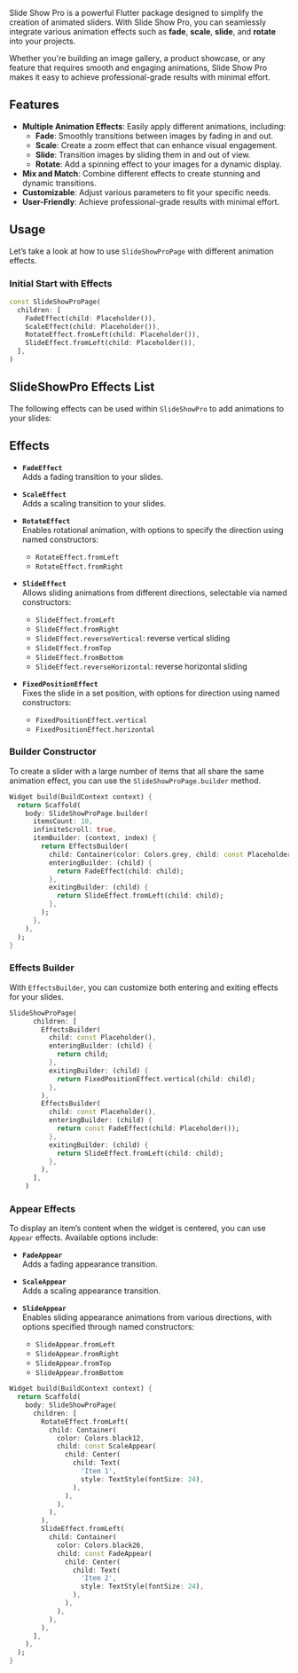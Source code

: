 
Slide Show Pro is a powerful Flutter package designed to simplify the creation of animated sliders. With Slide Show Pro, you can seamlessly integrate various animation effects such as **fade**, **scale**, **slide**, and **rotate** into your projects.

Whether you're building an image gallery, a product showcase, or any feature that requires smooth and engaging animations, Slide Show Pro makes it easy to achieve professional-grade results with minimal effort.

## Features

- **Multiple Animation Effects**: Easily apply different animations, including:
    - **Fade**: Smoothly transitions between images by fading in and out.
    - **Scale**: Create a zoom effect that can enhance visual engagement.
    - **Slide**: Transition images by sliding them in and out of view.
    - **Rotate**: Add a spinning effect to your images for a dynamic display.
- **Mix and Match**: Combine different effects to create stunning and dynamic transitions.
- **Customizable**: Adjust various parameters to fit your specific needs.
- **User-Friendly**: Achieve professional-grade results with minimal effort.

## Usage

Let’s take a look at how to use `SlideShowProPage` with different animation effects.

### Initial Start with Effects

```dart
const SlideShowProPage(
  children: [
    FadeEffect(child: Placeholder()),
    ScaleEffect(child: Placeholder()),
    RotateEffect.fromLeft(child: Placeholder()),
    SlideEffect.fromLeft(child: Placeholder()),
  ],
)
```

## SlideShowPro Effects List

The following effects can be used within `SlideShowPro` to add animations to your slides:

## Effects

- **`FadeEffect`**  
  Adds a fading transition to your slides.

- **`ScaleEffect`**  
  Adds a scaling transition to your slides.

- **`RotateEffect`**  
  Enables rotational animation, with options to specify the direction using named constructors:
  - `RotateEffect.fromLeft`
  - `RotateEffect.fromRight`

- **`SlideEffect`**  
  Allows sliding animations from different directions, selectable via named constructors:
  - `SlideEffect.fromLeft`
  - `SlideEffect.fromRight`
  - `SlideEffect.reverseVertical`: reverse vertical sliding
  - `SlideEffect.fromTop`
  - `SlideEffect.fromBottom`
  - `SlideEffect.reverseHorizontal`: reverse horizontal sliding

- **`FixedPositionEffect`**  
  Fixes the slide in a set position, with options for direction using named constructors:
  - `FixedPositionEffect.vertical`
  - `FixedPositionEffect.horizontal`

### Builder Constructor

To create a slider with a large number of items that all share the same animation effect, you can use the `SlideShowProPage.builder` method.

```dart
Widget build(BuildContext context) {
  return Scaffold(
    body: SlideShowProPage.builder(
      itemsCount: 10,
      infiniteScroll: true,
      itemBuilder: (context, index) {
        return EffectsBuilder(
          child: Container(color: Colors.grey, child: const Placeholder()),
          enteringBuilder: (child) {
            return FadeEffect(child: child);
          },
          exitingBuilder: (child) {
            return SlideEffect.fromLeft(child: child);
          },
        );
      },
    ),
  );
}
```

### Effects Builder

With `EffectsBuilder`, you can customize both entering and exiting effects for your slides.

```dart
SlideShowProPage(
      children: [
        EffectsBuilder(
          child: const Placeholder(),
          enteringBuilder: (child) {
            return child;
          },
          exitingBuilder: (child) {
            return FixedPositionEffect.vertical(child: child);
          },
        ),
        EffectsBuilder(
          child: const Placeholder(),
          enteringBuilder: (child) {
            return const FadeEffect(child: Placeholder());
          },
          exitingBuilder: (child) {
            return SlideEffect.fromLeft(child: child);
          },
        ),
      ],
    )
```

### Appear Effects

To display an item’s content when the widget is centered, you can use `Appear` effects. Available options include:

- **`FadeAppear`**  
  Adds a fading appearance transition.

- **`ScaleAppear`**  
  Adds a scaling appearance transition.

- **`SlideAppear`**  
  Enables sliding appearance animations from various directions, with options specified through named constructors:
  - `SlideAppear.fromLeft`
  - `SlideAppear.fromRight`
  - `SlideAppear.fromTop`
  - `SlideAppear.fromBottom`

```dart
Widget build(BuildContext context) {
  return Scaffold(
    body: SlideShowProPage(
      children: [
        RotateEffect.fromLeft(
          child: Container(
            color: Colors.black12,
            child: const ScaleAppear(
              child: Center(
                child: Text(
                  'Item 1',
                  style: TextStyle(fontSize: 24),
                ),
              ),
            ),
          ),
        ),
        SlideEffect.fromLeft(
          child: Container(
            color: Colors.black26,
            child: const FadeAppear(
              child: Center(
                child: Text(
                  'Item 2',
                  style: TextStyle(fontSize: 24),
                ),
              ),
            ),
          ),
        ),
      ],
    ),
  );
}
```